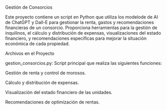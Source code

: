 Gestión de Consorcios

Este proyecto contiene un script en Python que utiliza los modelode de AI de ChatGPT y Dall-E para gestionar la renta, gastos y recomendaciones financieras de un consorcio. Proporciona herramientas para la gestión de inquilinos, el cálculo y distribución de expensas, visualizaciones del estado financiero, y recomendaciones específicas para mejorar la situación económica de cada propiedad.

Archivos en el Proyecto

gestion_consorcios.py: Script principal que realiza las siguientes funciones:

Gestión de renta y control de morosos.

Cálculo y distribución de expensas.

Visualización del estado financiero de las unidades.

Recomendaciones de optimización de rentas.
